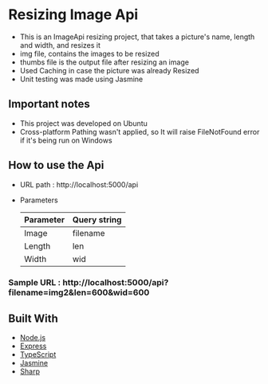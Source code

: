 # Resizing Image Api  
  - This is an ImageApi resizing project, that takes a picture's name, length and width, and resizes it
  - img file, contains the images to be resized
  - thumbs file is the output file after resizing an image
  - Used Caching in case the picture was already Resized
  - Unit testing was made using Jasmine
  
## Important notes  
  - This project was developed on Ubuntu
  - Cross-platform Pathing wasn't applied, so It will raise FileNotFound error if it's being run on Windows
   
## How to use the Api
 - URL path : http://localhost:5000/api
 - Parameters

   | Parameter     | Query string  |
   | ------------- | ------------- |
   |  Image        |     filename  |
   |  Length       |     len       |
   |  Width        |     wid       |
 
 ### Sample URL  : http://localhost:5000/api?filename=img2&len=600&wid=600
 
<h2>Built With </h2>

-   [Node.js](https://nodejs.org/en/)
-   [Express](https://expressjs.com/)
-   [TypeScript](https://www.npmjs.com/package/typescript)
-   [Jasmine](https://jasmine.github.io/)
-   [Sharp](https://www.npmjs.com/package/sharp)
